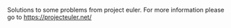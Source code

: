 Solutions to some problems from project euler. For more information please go to https://projecteuler.net/
